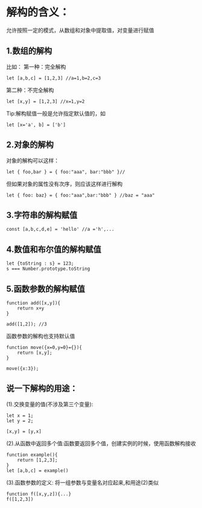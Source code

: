 # 解构的含义：  
允许按照一定的模式，从数组和对象中提取值，对变量进行赋值

## 1.数组的解构
比如：
第一种：完全解构

```
let [a,b,c] = [1,2,3] //a=1,b=2,c=3
```
第二种：不完全解构

```
let [x,y] = [1,2,3] //x=1,y=2

```

Tip:解构赋值一般是允许指定默认值的，如

```
let [x='a', b] = ['b']
```

## 2.对象的解构
对象的解构可以这样：

```
let { foo,bar } = { foo:"aaa", bar:"bbb" }//
```
但如果对象的属性没有次序，则应该这样进行解构

```
let { foo: baz} = { foo:"aaa",bar:"bbb" } //baz = "aaa"
```

## 3.字符串的解构赋值

```
const [a,b,c,d,e] = 'hello' //a ='h',...
```

## 4.数值和布尔值的解构赋值
```
let {toString : s} = 123;
s === Number.prototype.toString
```

## 5.函数参数的解构赋值

```
function add([x,y]){
    return x+y
}

add([1,2]); //3
```

函数参数的解构也支持默认值

```
function move({x=0,y=0}={}){
    return [x,y];
}

move({x:3});
```

## 说一下解构的用途：
(1).交换变量的值(不涉及第三个变量):
    
```
let x = 1;
let y = 2;

[x,y] = [y,x]
```
(2).从函数中返回多个值:函数要返回多个值，创建实例的时候，使用函数解构接收

```
function example(){
    return [1,2,3];
}
let [a,b,c] = example()
```
(3).函数参数的定义: 将一组参数与变量名对应起来,和用途(2)类似

```
function f([x,y,z]){...}
f([1,2,3])
```

[更多用途详见]: (http://es6.ruanyifeng.com/#docs/destructuring)
















